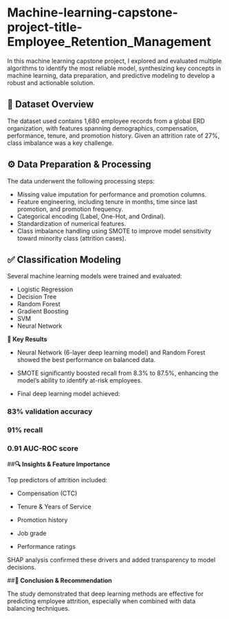 # Machine-learning-capstone-project-title-Employee_Retention_Management

In this machine learning capstone project, I explored and evaluated multiple algorithms to identify the most reliable model, synthesizing key concepts in machine learning, data preparation, and predictive modeling to develop a robust and actionable solution.


## **📁 Dataset Overview**

The dataset used contains 1,680 employee records from a global ERD organization, with features spanning demographics, compensation, performance, tenure, and promotion history. Given an attrition rate of 27%, class imbalance was a key challenge.


## **⚙️ Data Preparation & Processing**

The data underwent the following processing steps:

- Missing value imputation for performance and promotion columns.
- Feature engineering, including tenure in months, time since last promotion, and promotion frequency.
- Categorical encoding (Label, One-Hot, and Ordinal).
- Standardization of numerical features.
- Class imbalance handling using SMOTE to improve model sensitivity toward minority class (attrition cases).

  
## **✅ Classification Modeling**

Several machine learning models were trained and evaluated:

- Logistic Regression
- Decision Tree
- Random Forest
- Gradient Boosting
- SVM
- Neural Network
  

**🧠 Key Results**

* Neural Network (6-layer deep learning model) and Random Forest showed the best performance on balanced data.

* SMOTE significantly boosted recall from 8.3% to 87.5%, enhancing the model’s ability to identify at-risk employees.

* Final deep learning model achieved:

### 83% validation accuracy
### 91% recall
### 0.91 AUC-ROC score
  

##**🔍 Insights & Feature Importance**

Top predictors of attrition included:

- Compensation (CTC)

- Tenure & Years of Service

- Promotion history

- Job grade

- Performance ratings

SHAP analysis confirmed these drivers and added transparency to model decisions.


##**🚀 Conclusion & Recommendation**

The study demonstrated that deep learning methods are effective for predicting employee attrition, especially when combined with data balancing techniques.
